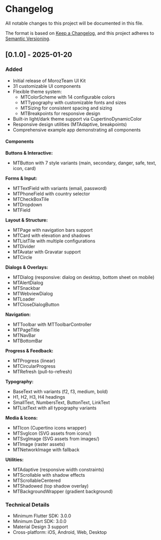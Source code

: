 # Changelog

All notable changes to this project will be documented in this file.

The format is based on [Keep a Changelog](https://keepachangelog.com/en/1.0.0/),
and this project adheres to [Semantic Versioning](https://semver.org/spec/v2.0.0.html).

## [0.1.0] - 2025-01-20

### Added
- Initial release of MorozTeam UI Kit
- 31 customizable UI components
- Flexible theme system:
  - MTColorScheme with 14 configurable colors
  - MTTypography with customizable fonts and sizes
  - MTSizing for consistent spacing and sizing
  - MTBreakpoints for responsive design
- Built-in light/dark theme support via CupertinoDynamicColor
- Responsive design utilities (MTAdaptive, breakpoints)
- Comprehensive example app demonstrating all components

#### Components
**Buttons & Interactive:**
- MTButton with 7 style variants (main, secondary, danger, safe, text, icon, card)

**Forms & Input:**
- MTTextField with variants (email, password)
- MTPhoneField with country selector
- MTCheckBoxTile
- MTDropdown
- MTField

**Layout & Structure:**
- MTPage with navigation bars support
- MTCard with elevation and shadows
- MTListTile with multiple configurations
- MTDivider
- MTAvatar with Gravatar support
- MTCircle

**Dialogs & Overlays:**
- MTDialog (responsive: dialog on desktop, bottom sheet on mobile)
- MTAlertDialog
- MTSnackbar
- MTWebviewDialog
- MTLoader
- MTCloseDialogButton

**Navigation:**
- MTToolbar with MTToolbarController
- MTPageTitle
- MTNavBar
- MTBottomBar

**Progress & Feedback:**
- MTProgress (linear)
- MTCircularProgress
- MTRefresh (pull-to-refresh)

**Typography:**
- BaseText with variants (f2, f3, medium, bold)
- H1, H2, H3, H4 headings
- SmallText, NumbersText, ButtonText, LinkText
- MTListText with all typography variants

**Media & Icons:**
- MTIcon (Cupertino icons wrapper)
- MTSvgIcon (SVG assets from icons/)
- MTSvgImage (SVG assets from images/)
- MTImage (raster assets)
- MTNetworkImage with fallback

**Utilities:**
- MTAdaptive (responsive width constraints)
- MTScrollable with shadow effects
- MTScrollableCentered
- MTShadowed (top shadow overlay)
- MTBackgroundWrapper (gradient background)

### Technical Details
- Minimum Flutter SDK: 3.0.0
- Minimum Dart SDK: 3.0.0
- Material Design 3 support
- Cross-platform: iOS, Android, Web, Desktop